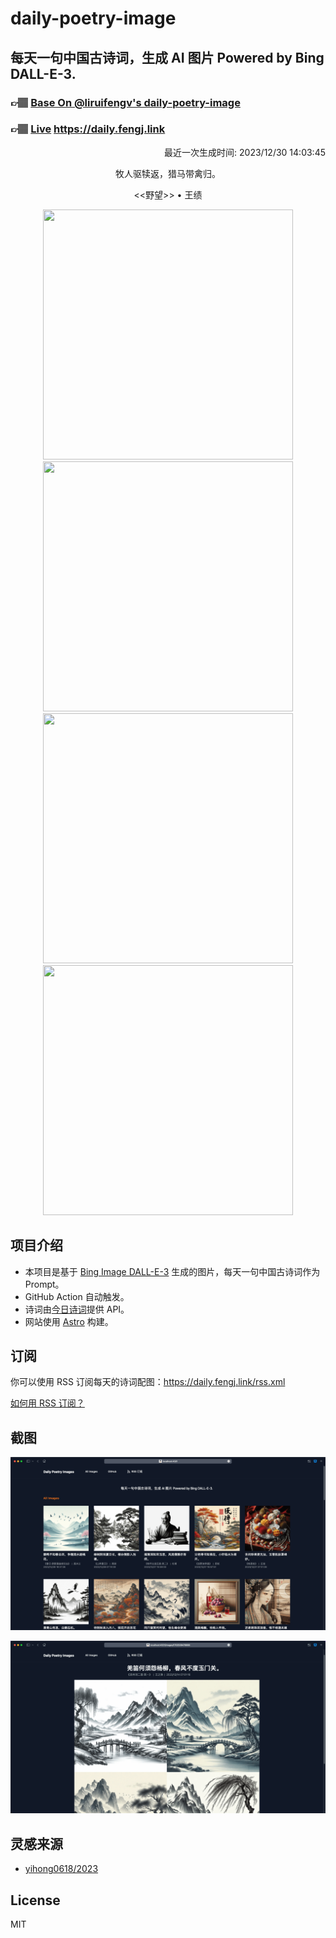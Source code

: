 
# daily-poetry-image

## 每天一句中国古诗词，生成 AI 图片 Powered by Bing DALL-E-3.

### 👉🏽 [Base On @liruifengv's daily-poetry-image](https://github.com/liruifengv/daily-poetry-image)

### 👉🏽 [Live](https://daily.fengj.link) https://daily.fengj.link

<p align="right">
  最近一次生成时间: 2023/12/30 14:03:45
</p>
<p align="center">
牧人驱犊返，猎马带禽归。
</p>
<p align="center">
<<野望>> • 王绩
</p>
<p align="center">
<img src="https://tse4.mm.bing.net/th/id/OIG.4AEhR4TdAcBRFHq_tIE." height="400" width="400" />
<img src="https://tse1.mm.bing.net/th/id/OIG.OCO.ekMAMeIV_mMqfPST" height="400" width="400" />
<img src="https://tse4.mm.bing.net/th/id/OIG.iz29XStYJVv2EGyDHgL." height="400" width="400" />
<img src="https://tse3.mm.bing.net/th/id/OIG.tRjKJ89Sg0sPYwFnZwsN" height="400" width="400" />
</p>

## 项目介绍

-   本项目是基于 [Bing Image DALL-E-3](https://www.bing.com/images/create) 生成的图片，每天一句中国古诗词作为 Prompt。
-   GitHub Action 自动触发。
-   诗词由[今日诗词](https://www.jinrishici.com/)提供 API。
-   网站使用 [Astro](https://astro.build) 构建。

## 订阅

你可以使用 RSS 订阅每天的诗词配图：https://daily.fengj.link/rss.xml

[如何用 RSS 订阅？](https://zhuanlan.zhihu.com/p/55026716)

## 截图

![图片列表](./screenshots/Snipaste_2023-12-28_21-00-26.png)

![图片详情](./screenshots/Snipaste_2023-12-28_21-00-53.png)

## 灵感来源

-   [yihong0618/2023](https://github.com/yihong0618/2023)

## License

MIT
